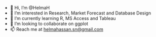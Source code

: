 - 👋 Hi, I’m @HelmaH
- 👀 I’m interested in Research, Market Forecast and Database Design
- 🌱 I’m currently learning R, MS Access and Tableau
- 💞️ I’m looking to collaborate on ggplot
- 📫 Reach me at helmahassan.sn@gmail.com

<!---
HelmaH/HelmaH is a ✨ special ✨ repository because its `README.md` (this file) appears on your GitHub profile.
You can click the Preview link to take a look at your changes.
--->
